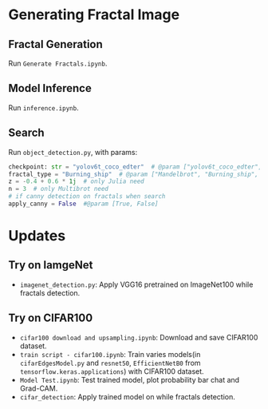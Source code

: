 # Generating Fractal Image

## Fractal Generation
Run `Generate Fractals.ipynb`.

## Model Inference
Run `inference.ipynb`.

## Search
Run `object_detection.py`, with params:
```python
checkpoint: str = "yolov6t_coco_edter"  # @param ["yolov6t_coco_edter", "yolov6t_aquarium_edter"]
fractal_type = "Burning_ship"  # @param ["Mandelbrot", "Burning_ship", "Julia", "Multibrot"]
z = -0.4 + 0.6 * 1j  # only Julia need
n = 3  # only Multibrot need
# if canny detection on fractals when search
apply_canny = False  #@param [True, False]
```

# Updates

## Try on IamgeNet
* `imagenet_detection.py`: Apply VGG16 pretrained on ImageNet100 while fractals detection. 

## Try on CIFAR100
* `cifar100 download and upsampling.ipynb`: Download and save CIFAR100 dataset.
* `train script - cifar100.ipynb`: Train varies models(in `cifarEdgesModel.py` and `resnet50`, `EfficientNetB0` from `tensorflow.keras.applications`) with CIFAR100 dataset. 
* `Model Test.ipynb`: Test trained model, plot probability bar chat and Grad-CAM.
* `cifar_detection`: Apply trained model on while fractals detection. 